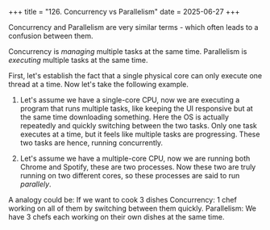 +++
title = "126. Concurrency vs Parallelism"
date = 2025-06-27
+++

Concurrency and Parallelism are very similar terms - which often leads to a confusion between them.

Concurrency is _managing_ multiple tasks at the same time.
Parallelism is _executing_ multiple tasks at the same time. 


First, let's establish the fact that a single physical core can only execute one thread at a time. 
Now let's take the following example.

1. Let's assume we have a single-core CPU, now we are executing a program that runs multiple tasks, like keeping the UI responsive but at the same time downloading something. Here the OS is actually repeatedly and quickly switching between the two tasks. Only one task executes at a time, but it feels like multiple tasks are progressing. These two tasks are hence, running concurrently.

2. Let's assume we have a multiple-core CPU, now we are running both Chrome and Spotify, these are two processes. Now these two are truly running on two different cores, so these processes are said to run _parallely_.

A analogy could be:
If we want to cook 3 dishes
Concurrency: 1 chef working on all of them by switching between them quickly.
Parallelism: We have 3 chefs each working on their own dishes at the same time.